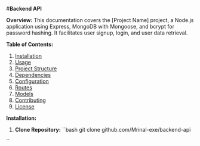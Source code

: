 #**Backend API**

**Overview:**
This documentation covers the [Project Name] project, a Node.js application using Express, MongoDB with Mongoose, and bcrypt for password hashing. It facilitates user signup, login, and user data retrieval.

**Table of Contents:**
1. [Installation](#installation)
2. [Usage](#usage)
3. [Project Structure](#project-structure)
4. [Dependencies](#dependencies)
5. [Configuration](#configuration)
6. [Routes](#routes)
7. [Models](#models)
8. [Contributing](#contributing)
9. [License](#license)

**Installation:**
1. **Clone Repository:**
``bash
git clone github.com/Mrinal-exe/backend-api

``

